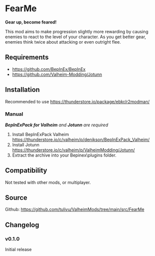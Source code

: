﻿# FearMe

**Gear up, become feared!**

This mod aims to make progression slightly more rewarding by causing enemies to react to the level of your character.
As you get better gear, enemies think twice about attacking or even outright flee.

## Requirements

- https://github.com/BepInEx/BepInEx
- https://github.com/Valheim-Modding/Jotunn

## Installation

Recommended to use https://thunderstore.io/package/ebkr/r2modman/

### Manual

***BepInExPack for Valheim** and **Jotunn** are required*

1. Install BepInExPack Valheim https://thunderstore.io/c/valheim/p/denikson/BepInExPack_Valheim/
2. Install Jotunn https://thunderstore.io/c/valheim/p/ValheimModding/Jotunn/
3. Extract the archive into your Bepinex\plugins folder.

## Compatibility

Not tested with other mods, or multiplayer.

## Source

Github: https://github.com/tulivu/ValheimMods/tree/main/src/FearMe

## Changelog

### v0.1.0
Initial release